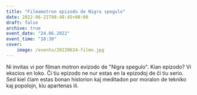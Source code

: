 ```yaml
---
title: "Filmamotron epizodo de Nigra spegulo"
date: 2022-06-21T08:48:45+08:00
draft: false
archive: true
event_date: "24.06.2022"
event_time: "18:30"
cover: 
    image: /evento/20220624-filmo.jpg
---
```

Ni invitas vi por filman motron evizodo de "Nigra spegulo".
Kian epizodo?
Vi ekscios en loko.
Ĉi tiu epizodo ne nur estas en la epizodoj de ĉi tiu serio. Sed kiel ĉiam estas bonan historion kaj meditadon por moralon de tekniko kaj popolojn, kiu apartenas ili.
